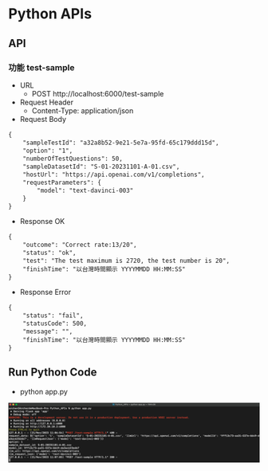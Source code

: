 # Python APIs

## API
### 功能 test-sample
* URL
  * POST http://localhost:6000/test-sample
* Request Header
  * Content-Type: application/json
* Request Body
```
{
    "sampleTestId": "a32a8b52-9e21-5e7a-95fd-65c179ddd15d",
    "option": "1",
    "numberOfTestQuestions": 50,
    "sampleDatasetId": "S-01-20231101-A-01.csv",
    "hostUrl": "https://api.openai.com/v1/completions",
    "requestParameters": {
        "model": "text-davinci-003"
    }
}
```
* Response OK
```
{
    "outcome": "Correct rate:13/20",
    "status": "ok",
    "test": "The test maximum is 2720, the test number is 20",
    "finishTime": "以台灣時間顯示 YYYYMMDD HH:MM:SS"
}
```

* Response Error
```
{
    "status": "fail",
    "statusCode": 500,
    "message": "",
    "finishTime": "以台灣時間顯示 YYYYMMDD HH:MM:SS"
}
```

## Run Python Code
* python app.py

![](./Images/Run_Python_Code.png)
